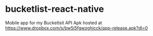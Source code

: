 # bucketlist-react-native
Mobile app for my Bucketlsit API
Apk hosted at <https://www.dropbox.com/s/bw5i5fgwzghicck/app-release.apk?dl=0>
